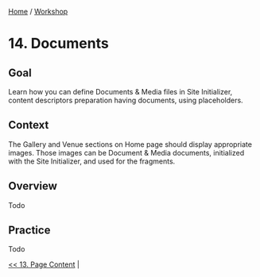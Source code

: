 [Home](../../../README.md) / [Workshop](../README.md) 

# 14. Documents

## Goal 

Learn how you can define Documents & Media files in Site Initializer, content descriptors preparation having documents, using placeholders.  

## Context

The Gallery and Venue sections on Home page should display appropriate images.
Those images can be Document & Media documents, initialized with the Site Initializer, and used for the fragments. 

## Overview

Todo

## Practice

Todo

[<< 13. Page Content](../13-page-content/README.md) |